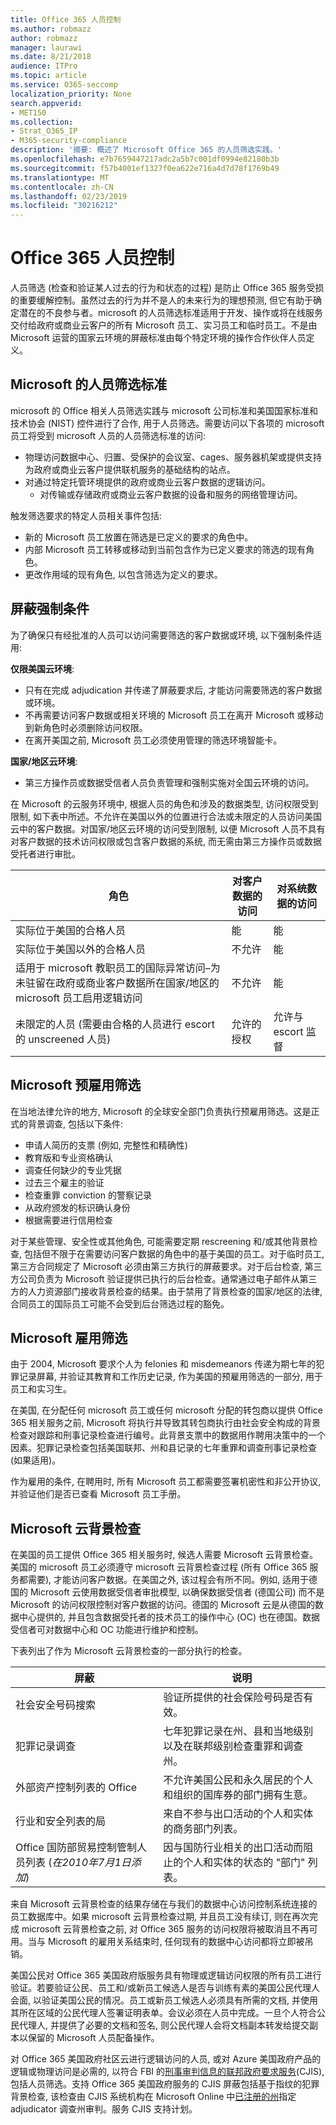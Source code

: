 ```yaml
---
title: Office 365 人员控制
ms.author: robmazz
author: robmazz
manager: laurawi
ms.date: 8/21/2018
audience: ITPro
ms.topic: article
ms.service: O365-seccomp
localization_priority: None
search.appverid:
- MET150
ms.collection:
- Strat_O365_IP
- M365-security-compliance
description: '摘要: 概述了 Microsoft Office 365 的人员筛选实践。'
ms.openlocfilehash: e7b7659447217adc2a5b7c001df0994e82180b3b
ms.sourcegitcommit: f57b4001ef1327f0ea622e716a4d7d78f1769b49
ms.translationtype: MT
ms.contentlocale: zh-CN
ms.lasthandoff: 02/23/2019
ms.locfileid: "30216212"
---
```

# <a name="office-365-personnel-controls"></a>Office 365 人员控制 

人员筛选 (检查和验证某人过去的行为和状态的过程) 是防止 Office 365 服务受损的重要缓解控制。虽然过去的行为并不是人的未来行为的理想预测, 但它有助于确定潜在的不良参与者。microsoft 的人员筛选标准适用于开发、操作或将在线服务交付给政府或商业云客户的所有 Microsoft 员工、实习员工和临时员工。不是由 Microsoft 运营的国家云环境的屏蔽标准由每个特定环境的操作合作伙伴人员定义。

## <a name="microsofts-personnel-screening-standard"></a>Microsoft 的人员筛选标准

microsoft 的 Office 相关人员筛选实践与 microsoft 公司标准和美国国家标准和技术协会 (NIST) 控件进行了合作, 用于人员筛选。需要访问以下各项的 microsoft 员工将受到 microsoft 人员的人员筛选标准的访问:
- 物理访问数据中心、归置、受保护的会议室、cages、服务器机架或提供支持为政府或商业云客户提供联机服务的基础结构的站点。
- 对通过特定托管环境提供的政府或商业云客户数据的逻辑访问。
    - 对传输或存储政府或商业云客户数据的设备和服务的网络管理访问。

触发筛选要求的特定人员相关事件包括:
- 新的 Microsoft 员工放置在筛选是已定义的要求的角色中。
- 内部 Microsoft 员工转移或移动到当前包含作为已定义要求的筛选的现有角色。
- 更改作用域的现有角色, 以包含筛选为定义的要求。

## <a name="screening-enforcement-criteria"></a>屏蔽强制条件

为了确保只有经批准的人员可以访问需要筛选的客户数据或环境, 以下强制条件适用:

**仅限美国云环境**:
- 只有在完成 adjudication 并传递了屏蔽要求后, 才能访问需要筛选的客户数据或环境。
- 不再需要访问客户数据或相关环境的 Microsoft 员工在离开 Microsoft 或移动到新角色时必须删除访问权限。
- 在离开美国之前, Microsoft 员工必须使用管理的筛选环境智能卡。

**国家/地区云环境**:
- 第三方操作员或数据受信者人员负责管理和强制实施对全国云环境的访问。

在 Microsoft 的云服务环境中, 根据人员的角色和涉及的数据类型, 访问权限受到限制, 如下表中所述。不允许在美国以外的位置进行合法或未限定的人员访问美国云中的客户数据。对国家/地区云环境的访问受到限制, 以便 Microsoft 人员不具有对客户数据的技术访问权限或包含客户数据的系统, 而无需由第三方操作员或数据受托者进行审批。

| 角色 | 对客户数据的访问 | 对系统数据的访问 |
|-----------------------------------------------------------------------------------------------------------------------------------------------------------------------------------------------|------------------------------|---------------------------------|
| 实际位于美国的合格人员 | 能 | 能 |
| 实际位于美国以外的合格人员 | 不允许 | 能 |
| 适用于 microsoft 教职员工的国际异常访问–为未驻留在政府或商业客户数据所在国家/地区的 microsoft 员工启用逻辑访问 | 不允许 | 能 |
| 未限定的人员 (需要由合格的人员进行 escort 的 unscreened 人员) | 允许的授权 | 允许与 escort 监督 |


## <a name="microsoft-pre-employment-screening"></a>Microsoft 预雇用筛选

在当地法律允许的地方, Microsoft 的全球安全部门负责执行预雇用筛选。这是正式的背景调查, 包括以下条件:
- 申请人简历的支票 (例如, 完整性和精确性)
- 教育版和专业资格确认
- 调查任何缺少的专业凭据
- 过去三个雇主的验证
- 检查重罪 conviction 的警察记录
- 从政府颁发的标识确认身份
- 根据需要进行信用检查

对于某些管理、安全性或其他角色, 可能需要定期 rescreening 和/或其他背景检查, 包括但不限于在需要访问客户数据的角色中的基于美国的员工。对于临时员工, 第三方合同规定了 Microsoft 必须由第三方执行的屏蔽要求。对于后台检查, 第三方公司负责为 Microsoft 验证提供已执行的后台检查。通常通过电子邮件从第三方的人力资源部门接收背景检查的结果。由于禁用了背景检查的国家/地区的法律, 合同员工的国际员工可能不会受到后台筛选过程的豁免。

## <a name="microsoft-employment-screening"></a>Microsoft 雇用筛选
由于 2004, Microsoft 要求个人为 felonies 和 misdemeanors 传递为期七年的犯罪记录屏幕, 并验证其教育和工作历史记录, 作为美国的预雇用筛选的一部分, 用于员工和实习生。

在美国, 在分配任何 microsoft 员工或任何 microsoft 分配的转包商以提供 Office 365 相关服务之前, Microsoft 将执行并导致其转包商执行由社会安全构成的背景检查对跟踪和刑事记录检查进行编号。此背景支票中的数据用作聘用决策中的一个因素。犯罪记录检查包括美国联邦、州和县记录的七年重罪和调查刑事记录检查 (如果适用)。

作为雇用的条件, 在聘用时, 所有 Microsoft 员工都需要签署机密性和非公开协议, 并验证他们是否已查看 Microsoft 员工手册。

## <a name="microsoft-cloud-background-check"></a>Microsoft 云背景检查
在美国的员工提供 Office 365 相关服务时, 候选人需要 Microsoft 云背景检查。美国的 microsoft 员工必须遵守 microsoft 云背景检查过程 (所有 Office 365 服务都需要), 才能访问客户数据。在美国之外, 该过程会有所不同。例如, 适用于德国的 Microsoft 云使用数据受信者审批模型, 以确保数据受信者 (德国公司) 而不是 Microsoft 的访问权限控制对客户数据的访问。德国的 Microsoft 云是从德国的数据中心提供的, 并且包含数据受托者的技术员工的操作中心 (OC) 也在德国。数据受信者可对数据中心和 OC 功能进行维护和控制。

下表列出了作为 Microsoft 云背景检查的一部分执行的检查。

| 屏蔽 | 说明 |
|--------------------------------------------------------|---------------------------------------------------------------------------------------------------------------------------------------------------------|
| 社会安全号码搜索 | 验证所提供的社会保险号码是否有效。 |
| 犯罪记录调查 | 七年犯罪记录在州、县和当地级别以及在联邦级别检查重罪和调查州。 |
| 外部资产控制列表的 Office | 不允许美国公民和永久居民的个人和组织的国库券的部门拥有生意。 |
| 行业和安全列表的局 | 来自不参与出口活动的个人和实体的商务部门列表。 |
| Office 国防部贸易控制管制人员列表 (*在2010年7月1日添加*) | 因与国防行业相关的出口活动而阻止的个人和实体的状态的 "部门" 列表。 |


来自 Microsoft 云背景检查的结果存储在与我们的数据中心访问控制系统连接的员工数据库中。如果 microsoft 云背景检查过期, 并且员工没有续订, 则在再次完成 microsoft 云背景检查之前, 对 Office 365 服务的访问权限将被取消且不再可用。当与 Microsoft 的雇用关系结束时, 任何现有的数据中心访问都将立即被吊销。

美国公民对 Office 365 美国政府版服务具有物理或逻辑访问权限的所有员工进行验证。若要验证公民、员工和/或新员工候选人是否与训练有素的美国公民代理人会面, 以验证美国公民的情况。员工或新员工候选人必须具有所需的文档, 并使用其所在区域的公民代理人签署证明表单。会议必须在人员中完成。一旦个人符合公民代理人, 并提供了必要的文档和签名, 则公民代理人会将文档副本转发给提交副本以保留的 Microsoft 人员配备操作。

对 Office 365 美国政府社区云进行逻辑访问的人员, 或对 Azure 美国政府产品的逻辑或物理访问是必需的, 以符合 FBI 的[刑事审判信息的联邦政府要求服务](https://www.fbi.gov/services/cjis)(CJIS), 包括人员筛选。支持 Office 365 美国政府服务的 CJIS 屏蔽包括基于指纹的犯罪背景检查, 该检查由 CJIS 系统机构在 Microsoft Online 中[已注册的州](https://blogs.office.com/2013/10/23/california-and-microsoft-sign-cjis-security-policy-agreement/)指定 adjudicator 调查州审判。服务 CJIS 支持计划。
